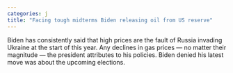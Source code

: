 ```yaml
---
categories: j
title: "Facing tough midterms Biden releasing oil from US reserve"
---
```

Biden has consistently said that high prices are the fault of Russia invading Ukraine at the start of this year. Any declines in gas prices — no matter their magnitude — the president attributes to his policies. Biden denied his latest move was about the upcoming elections.